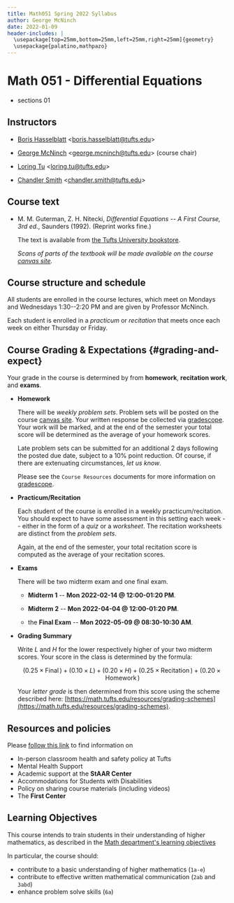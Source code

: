 ```yaml
---
title: Math051 Spring 2022 Syllabus
author: George McNinch 
date: 2022-01-09
header-includes: |
  \usepackage[top=25mm,bottom=25mm,left=25mm,right=25mm]{geometry}
  \usepackage{palatino,mathpazo}
---
```



# Math 051 - Differential Equations 

- sections 01
  
## Instructors   
   
 - [Boris Hasselblatt](https://math.tufts.edu/people/faculty/boris-hasselblatt)
   <<boris.hasselblatt@tufts.edu>>

 - [George McNinch](https://gmcninch-tufts.github.io/math)
   <<george.mcninch@tufts.edu>>  (course chair)

 - [Loring Tu](https://math.tufts.edu/people/faculty/loring-tu)
   <<loring.tu@tufts.edu>>
  
 - [Chandler Smith](https://math.tufts.edu/people/graduate-students) 
   <<chandler.smith@tufts.edu>>

## Course text

 - M. M. Guterman, Z. H. Nitecki, *Differential Equations -- A First
   Course, 3rd ed.*, Saunders (1992). (Reprint works fine.)
   
   The text is available from [the Tufts University
   bookstore](https://tufts.bncollege.com/shop/tufts/page/find-textbooks).

   *Scans of parts of the textbook will be made available on the course [canvas site].*

## Course structure and schedule

   All students are enrolled in the course lectures, which meet on
   Mondays and Wednesdays 1:30--2:20 PM and are given by Professor
   McNinch.

   Each student is enrolled in a *practicum* or *recitation* that
   meets once each week on either Thursday or Friday.
 

## Course Grading & Expectations   {#grading-and-expect}

Your grade in the course is determined by
from **homework**, **recitation work**, and **exams**.

- **Homework**

  There will be *weekly problem sets*. Problem sets will be posted on
  the course [canvas site]. Your written response be collected via
  [gradescope]. Your work will be marked, and at the end of the
  semester your total score will be determined as the average of your
  homework scores.

  Late problem sets can be submitted for an additional 2 days
  following the posted due date, subject to a 10% point reduction. Of
  course, if there are extenuating circumstances, *let us know*.

  Please see the `Course Resources` documents for more information on
  [gradescope].

- **Practicum/Recitation**

  Each student of the course is enrolled in a weekly
  practicum/recitation. You should expect to have some assessment in
  this setting each week -- either in the form of a *quiz* or a
  *worksheet*. The recitation worksheets are distinct from the
  *problem sets*.
  
  Again, at the end of the semester, your total recitation score is
  computed as the average of your recitation scores.
  
- **Exams**

  There will be two midterm exam and one final exam. 
  
  - **Midterm 1** -- **Mon 2022-02-14 @ 12:00-01:20 PM**.
	
  - **Midterm 2** -- **Mon 2022-04-04  @ 12:00-01:20 PM**.
  
  - the **Final Exam** -- **Mon 2022-05-09  @ 08:30-10:30 AM**.


- **Grading Summary**

  Write $L$ and $H$ for the lower respectively higher of your two midterm scores.
  Your score in the class is determined by the formula:
  
  $$\left(0.25\times \operatorname{Final}\right) + 
    \left(0.10 \times L\right) + 
	\left(0.20 \times H \right) + 
	\left(0.25 \times \operatorname{Recitation} \right) + 
	\left(0.20 \times \operatorname{Homework}\right)$$
	
  Your *letter grade* is then determined from this score using the scheme
  described here:
  [https://math.tufts.edu/resources/grading-schemes](https://math.tufts.edu/resources/grading-schemes).

[canvas site]:     http://canvas.tufts.edu
[gradescope]: http://www.gradescope.com
[zoom]: http:/www.zoom.com

## Resources and policies

Please [follow this
link](https://tufts.box.com/s/f0lkvuqvlz9m2yez0hsz96f06fpus966) to
find information on

- In-person classroom health and safety policy at Tufts
- Mental Health Support
- Academic support at the **StAAR Center**
- Accommodations for Students with Disabilities
- Policy on sharing course materials (including videos)
- The **First Center**

## Learning Objectives

This course intends to train students in their understanding of higher
mathematics, as described in the [Math department's learning
objectives](https://ase.tufts.edu/faculty/committees/objectives/math.htm)

In particular, the course should:

- contribute to a basic understanding of higher mathematics (``1a-e``)
- contribute to effective written mathematical communication
  (``2ab`` and ``3abd``)
- enhance problem solve skills (``6a``)


